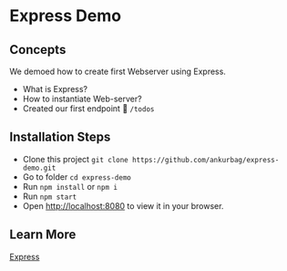 # Express Demo

## Concepts

We demoed how to create first Webserver using Express.

- What is Express?
- How to instantiate Web-server?
- Created our first endpoint :tada: `/todos`

## Installation Steps

- Clone this project `git clone https://github.com/ankurbag/express-demo.git`
- Go to folder `cd express-demo`
- Run `npm install` or `npm i`
- Run `npm start`
- Open [http://localhost:8080](http://localhost:3000) to view it in your browser.

## Learn More

[Express](https://www.npmjs.com/package/express)
